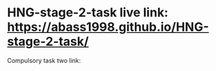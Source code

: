 # HNG-stage-2-task live link:  https://abass1998.github.io/HNG-stage-2-task/
Compulsory task two link:

